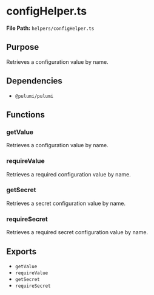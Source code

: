 # configHelper.ts

**File Path:** `helpers/configHelper.ts`

## Purpose

Retrieves a configuration value by name.

## Dependencies

- `@pulumi/pulumi`

## Functions

### getValue

Retrieves a configuration value by name.

### requireValue

Retrieves a required configuration value by name.

### getSecret

Retrieves a secret configuration value by name.

### requireSecret

Retrieves a required secret configuration value by name.

## Exports

- `getValue`
- `requireValue`
- `getSecret`
- `requireSecret`
